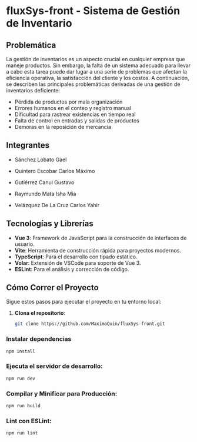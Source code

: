 # fluxSys-front - Sistema de Gestión de Inventario

## Problemática

La gestión de inventarios es un aspecto crucial en cualquier empresa que maneje productos. Sin embargo, la falta de un sistema adecuado para llevar a cabo esta tarea puede dar lugar a una serie de problemas que afectan la eficiencia operativa, la satisfacción del cliente y los costos. A continuación, se describen las principales problemáticas derivadas de una gestión de inventarios deficiente:

- Pérdida de productos por mala organización
- Errores humanos en el conteo y registro manual
- Dificultad para rastrear existencias en tiempo real
- Falta de control en entradas y salidas de productos
- Demoras en la reposición de mercancía

## Integrantes

- Sánchez Lobato Gael

- Quintero Escobar Carlos Máximo
- Gutiérrez Canul Gustavo
- Raymundo Mata Isha Mia

- Velázquez De La Cruz Carlos Yahir


## Tecnologías y Librerías

- **Vue 3**: Framework de JavaScript para la construcción de interfaces de usuario.
- **Vite**: Herramienta de construcción rápida para proyectos modernos.
- **TypeScript**: Para el desarrollo con tipado estático.
- **Volar**: Extensión de VSCode para soporte de Vue 3.
- **ESLint**: Para el análisis y corrección de código.

## Cómo Correr el Proyecto

Sigue estos pasos para ejecutar el proyecto en tu entorno local:

1. **Clona el repositorio**:
   ```bash
   git clone https://github.com/MaximoQuin/fluxSys-front.git

### Instalar dependencias

```sh
npm install
```
### Ejecuta el servidor de desarrollo:

```sh
npm run dev
```

### Compilar y Minificar para Producción:

```sh
npm run build
```

### Lint con ESLint:

```sh
npm run lint
```
